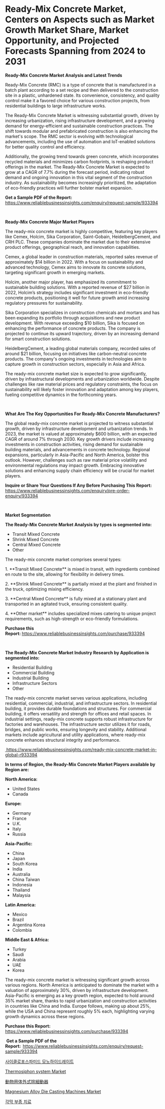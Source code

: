 <p><h1>Ready-Mix Concrete Market, Centers on Aspects such as Market Growth Market Share, Market Opportunity, and Projected Forecasts Spanning from 2024 to 2031</h1></p><p><strong>Ready-Mix Concrete Market Analysis and Latest Trends</strong></p>
<p><p>Ready-Mix Concrete (RMC) is a type of concrete that is manufactured in a batch plant according to a set recipe and then delivered to the construction site in a plastic, unhardened state. Its convenience, consistency, and quality control make it a favored choice for various construction projects, from residential buildings to large infrastructure works.</p><p>The Ready-Mix Concrete Market is witnessing substantial growth, driven by increasing urbanization, rising infrastructure development, and a growing demand for energy-efficient and sustainable construction practices. The shift towards modular and prefabricated construction is also enhancing the market's scope. The RMC sector is evolving with technological advancements, including the use of automation and IoT-enabled solutions for better quality control and efficiency.</p><p>Additionally, the growing trend towards green concrete, which incorporates recycled materials and minimizes carbon footprints, is reshaping product offerings in the market. The Ready-Mix Concrete Market is expected to grow at a CAGR of 7.7% during the forecast period, indicating robust demand and ongoing innovation in this vital segment of the construction industry. As sustainability becomes increasingly prioritized, the adaptation of eco-friendly practices will further bolster market expansion.</p></p>
<p><strong>Get a Sample PDF of the Report:&nbsp;</strong> <a href="https://www.reliablebusinessinsights.com/enquiry/request-sample/933394">https://www.reliablebusinessinsights.com/enquiry/request-sample/933394</a></p>
<p>&nbsp;</p>
<p><strong>Ready-Mix Concrete Major Market Players</strong></p>
<p><p>The ready-mix concrete market is highly competitive, featuring key players like Cemex, Holcim, Sika Corporation, Saint-Gobain, HeidelbergCement, and CRH PLC. These companies dominate the market due to their extensive product offerings, geographical reach, and innovation capabilities.</p><p>Cemex, a global leader in construction materials, reported sales revenue of approximately $14 billion in 2022. With a focus on sustainability and advanced technology, Cemex aims to innovate its concrete solutions, targeting significant growth in emerging markets.</p><p>Holcim, another major player, has emphasized its commitment to sustainable building solutions. With a reported revenue of $27 billion in 2022, Holcim’s strategy includes significant investment in eco-friendly concrete products, positioning it well for future growth amid increasing regulatory pressures for sustainability.</p><p>Sika Corporation specializes in construction chemicals and mortars and has been expanding its portfolio through acquisitions and new product development. With revenue exceeding $10 billion, Sika is focused on enhancing the performance of concrete products. The company is projected to continue its upward trajectory, driven by an increasing demand for smart construction solutions.</p><p>HeidelbergCement, a leading global materials company, recorded sales of around $21 billion, focusing on initiatives like carbon-neutral concrete products. The company's ongoing investments in technologies aim to capture growth in construction sectors, especially in Asia and Africa.</p><p>The ready-mix concrete market size is expected to grow significantly, driven by infrastructural developments and urbanization worldwide. Despite challenges like raw material prices and regulatory constraints, the focus on sustainability will likely foster innovation and adaptation among key players, fueling competitive dynamics in the forthcoming years.</p></p>
<p>&nbsp;</p>
<p><strong>What Are The Key Opportunities For Ready-Mix Concrete Manufacturers?</strong></p>
<p><p>The global ready-mix concrete market is projected to witness substantial growth, driven by infrastructure development and urbanization trends. In 2023, the market is valued at approximately $600 billion, with an expected CAGR of around 7% through 2030. Key growth drivers include increasing investments in construction activities, rising demand for sustainable building materials, and advancements in concrete technology. Regional expansions, particularly in Asia-Pacific and North America, bolster this outlook. However, challenges such as raw material price volatility and environmental regulations may impact growth. Embracing innovative solutions and enhancing supply chain efficiency will be crucial for market players.</p></p>
<p><strong>Inquire or Share Your Questions If Any Before Purchasing This Report:</strong> <a href="https://www.reliablebusinessinsights.com/enquiry/pre-order-enquiry/933394">https://www.reliablebusinessinsights.com/enquiry/pre-order-enquiry/933394</a></p>
<p>&nbsp;</p>
<p><strong>Market Segmentation</strong></p>
<p><strong>The Ready-Mix Concrete Market Analysis by types is segmented into:</strong></p>
<p><ul><li>Transit Mixed Concrete</li><li>Shrink Mixed Concrete</li><li>Central Mixed Concrete</li><li>Other</li></ul></p>
<p><p>The ready-mix concrete market comprises several types: </p><p>1. **Transit Mixed Concrete** is mixed in transit, with ingredients combined en route to the site, allowing for flexibility in delivery times. </p><p>2. **Shrink Mixed Concrete** is partially mixed at the plant and finished in the truck, optimizing mixing efficiency. </p><p>3. **Central Mixed Concrete** is fully mixed at a stationary plant and transported in an agitated truck, ensuring consistent quality. </p><p>4. **Other market** includes specialized mixes catering to unique project requirements, such as high-strength or eco-friendly formulations.</p></p>
<p><strong>Purchase this Report:&nbsp;</strong><a href="https://www.reliablebusinessinsights.com/purchase/933394">https://www.reliablebusinessinsights.com/purchase/933394</a></p>
<p>&nbsp;</p>
<p><strong>The Ready-Mix Concrete Market Industry Research by Application is segmented into:</strong></p>
<p><ul><li>Residential Building</li><li>Commercial Building</li><li>Industrial Building</li><li>Infrastructure Sectors</li><li>Other</li></ul></p>
<p><p>The ready-mix concrete market serves various applications, including residential, commercial, industrial, and infrastructure sectors. In residential building, it provides durable foundations and structures. For commercial building, it offers versatility and strength for offices and retail spaces. In industrial settings, ready-mix concrete supports robust infrastructure for factories and warehouses. The infrastructure sector utilizes it for roads, bridges, and public works, ensuring longevity and stability. Additional markets include agricultural and utility applications, where ready-mix concrete enhances structural integrity and performance.</p></p>
<p><a href="https://www.reliablebusinessinsights.com/ready-mix-concrete-market-in-global-r933394">&nbsp;https://www.reliablebusinessinsights.com/ready-mix-concrete-market-in-global-r933394</a></p>
<p><strong>In terms of Region, the Ready-Mix Concrete Market Players available by Region are:</strong></p>
<p>
    <p> <strong> North America: </strong>
        <ul>
            <li>United States</li>
            <li>Canada</li>
        </ul>
        </p> 
    <p> <strong> Europe: </strong>
        <ul>
            <li>Germany</li>
            <li>France</li>
            <li>U.K.</li>
            <li>Italy</li>
            <li>Russia</li>
        </ul>
        </p> 
    <p> <strong> Asia-Pacific: </strong>
        <ul>
            <li>China</li>
            <li>Japan</li>
            <li>South Korea</li>
            <li>India</li>
            <li>Australia</li>
            <li>China Taiwan</li>
            <li>Indonesia</li>
            <li>Thailand</li>
            <li>Malaysia</li>
        </ul>
        </p> 
    <p> <strong> Latin America: </strong>
        <ul>
            <li>Mexico</li>
            <li>Brazil</li>
            <li>Argentina Korea</li>
            <li>Colombia</li>
        </ul>
        </p> 
    <p> <strong> Middle East & Africa: </strong>
        <ul>
            <li>Turkey</li>
            <li>Saudi</li>
            <li>Arabia</li>
            <li>UAE</li>
            <li>Korea</li>
        </ul>
    </p>
    </p>
<p><p>The ready-mix concrete market is witnessing significant growth across various regions. North America is anticipated to dominate the market with a valuation of approximately 30%, driven by infrastructure development. Asia-Pacific is emerging as a key growth region, expected to hold around 35% market share, thanks to rapid urbanization and construction activities in countries like China and India. Europe follows, making up about 25%, while the USA and China represent roughly 5% each, highlighting varying growth dynamics across these regions.</p></p>
<p><strong>Purchase this Report: </strong><a href="https://www.reliablebusinessinsights.com/purchase/933394">https://www.reliablebusinessinsights.com/purchase/933394</a></p>
<p>&nbsp;<strong>Get a Sample PDF of the Report:&nbsp;&nbsp;</strong><a href="https://www.reliablebusinessinsights.com/enquiry/request-sample/933394">https://www.reliablebusinessinsights.com/enquiry/request-sample/933394</a></p>
<p><strong></strong></p>
<p><p><a href="https://medium.com/@pwhkjukf5/cyclophosphamide-monohydrate-market-%EC%9D%98-%EA%B8%80%EB%A1%9C%EB%B2%8C-%EC%8B%9C%EC%9E%A5-%EA%B0%9C%EC%9A%94%EB%8A%94-%EC%A0%84-%EC%84%B8%EA%B3%84-%EB%B0%8F-%EC%A3%BC%EC%9A%94-%EC%8B%9C%EC%9E%A5%EC%9D%98-%EC%82%B0%EC%97%85%EC%97%90-%EC%98%81%ED%96%A5%EC%9D%84-%EB%AF%B8%EC%B9%98%EB%8A%94-%EC%A3%BC%EC%9A%94-%ED%8A%B8%EB%A0%8C%EB%93%9C%EC%97%90-%EB%8C%80%ED%95%9C-%EB%8F%85%ED%8A%B9%ED%95%9C-%EA%B4%80%EC%A0%90%EC%9D%84-da92988308dd">사이클로포스파미드 모노하이드레이트</a></p><p><a href="https://www.linkedin.com/pulse/driving-market-forces-thermosiphon-system-trends-future-forecasts-oeire?trackingId=4A%2FDePe6TyeysVeiQW5%2FNw%3D%3D">Thermosiphon system Market</a></p><p><a href="https://medium.com/@taniawisozk/%E7%8D%A3%E5%8C%BB%E7%94%A8%E9%99%A4%E7%B4%B0%E5%8B%95%E5%99%A8%E5%B8%82%E5%A0%B4%E3%81%AE%E3%82%B0%E3%83%AD%E3%83%BC%E3%83%90%E3%83%AB%E3%81%AA%E8%A6%96%E7%82%B9-%E3%83%88%E3%83%AC%E3%83%B3%E3%83%89%E3%81%A8%E4%BA%88%E6%B8%AC-2024%E5%B9%B4-2031%E5%B9%B4-b790274809fb?postPublishedType=initial">動物用体外式除細動器</a></p><p><a href="https://github.com/WayneHopkins413/Market-Research-Report-List-1/blob/main/magnesium-alloy-die-casting-machines-market.md">Magnesium Alloy Die Casting Machines Market</a></p><p><a href="https://medium.com/@nikki.bettison/%EC%A0%84-%EC%84%B8%EA%B3%84-%EA%B0%81%EB%A7%89-%EB%B6%80%EC%A2%85-%EC%B9%98%EB%A3%8C-%EC%8B%9C%EC%9E%A5-%EC%A0%9C%ED%92%88-%EC%9C%A0%ED%98%95-%EC%95%BD%EB%AC%BC-%EA%B8%B0%ED%83%80-%EC%B5%9C%EC%A2%85-%EC%82%AC%EC%9A%A9%EC%9E%90-%EB%B0%8F-%EC%A7%80%EC%97%AD%EC%97%90-%EB%8C%80%ED%95%9C-%EB%B6%84%EC%84%9D-%EB%B0%8F-%EC%98%88%EC%B8%A1-2024-2031-07e08c45e60b">각막 부종 치료</a></p></p>